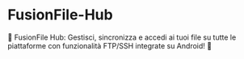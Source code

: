 # FusionFile-Hub
🚀 FusionFile Hub: Gestisci, sincronizza e accedi ai tuoi file su tutte le piattaforme con funzionalità FTP/SSH integrate su Android! 🔗
